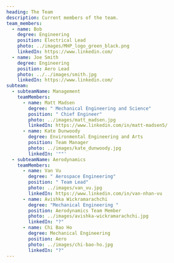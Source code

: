 ```yaml
---
heading: The Team
description: Current members of the team.
team_members:
  - name: Bob
    degree: Engineering
    position: Electrical Lead
    photo: ../images/MHP_logo_green_black.png
    linkedIn: https://www.linkedin.com/
  - name: Joe Smith
    degree: Engineering
    position: Aero Lead
    photo: ../../images/smith.jpg
    linkedIn: https://www.linkedin.com/
subteam:
  - subteamName: Management
    teamMembers:
      - name: Matt Madsen
        degree: " Mechanical Engineering and Science"
        position: " Chief Engineer"
        photo: ../images/matt_madsen.jpg
        linkedIn: https://www.linkedin.com/in/matt-madsen5/
      - name: Kate Dunwoody
        degree: Environmental Engineering and Arts
        position: Team Manager
        photo: ../images/kate_dunwoody.jpg
        linkedIn: '""'
  - subteamName: Aerodynamics
    teamMembers:
      - name: Van Vu
        degree: " Aerospace Engineering"
        position: " Team Lead"
        photo: ../images/van_vu.jpg
        linkedIn: https://www.linkedin.com/in/van-nhan-vu
      - name: Avishka Wickramarachchi
        degree: "Mechanical Engineering "
        position: Aerodynamics Team Member
        photo: ../images/avishka-wickramarachchi.jpg
        linkedIn: "?"
      - name: Chi Bao Ho
        degree: Mechanical Engineering
        position: Aero
        photo: ../images/chi-bao-ho.jpg
        linkedIn: "?"
---
```

